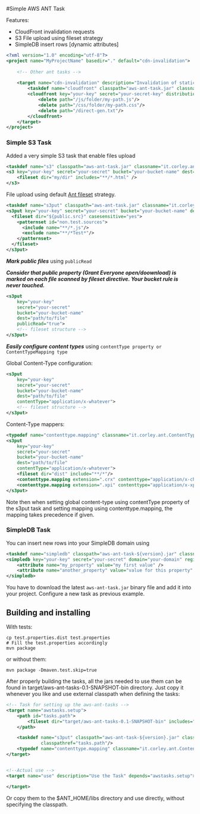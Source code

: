 #Simple AWS ANT Task

Features:

 * CloudFront invalidation requests
 * S3 File upload using fileset strategy
 * SimpleDB insert rows [dynamic attributes]

```xml
<?xml version="1.0" encoding="utf-8"?>
<project name="MyProjectName" basedir="." default="cdn-invalidation">
	
	<!-- Other ant tasks -->
	
	<target name="cdn-invalidation" description="Invalidation of static files">
        <taskdef name="cloudfront" classpath="aws-ant-task.jar" classname="it.corley.ant.CloudFront" />
        <cloudfront key="your-key" secret="your-secret-key" distributionId="your-distribution-id">
        	<delete path="/js/folder/my-path.js"/>
        	<delete path="/css/folder/my-path.css"/>
        	<delete path="/direct-gen.txt"/>
        </cloudfront>
    </target>
</project>
```

### Simple S3 Task

Added a very simple S3 task that enable files upload

```xml
<taskdef name="s3" classpath="aws-ant-task.jar" classname="it.corley.ant.S3PutTask" />
<s3 key="your-key" secret="your-secret" bucket="your-bucket-name" dest="path/to/file">
    <fileset dir="my/dir" includes="**/*.html" />
</s3>
```

File upload using default [Ant fileset](http://ant.apache.org/manual/Types/fileset.html) strategy.

```xml
<taskdef name="s3put" classpath="aws-ant-task.jar" classname="it.corley.ant.S3PutTask" />
<s3put key="your-key" secret="your-secret" bucket="your-bucket-name" dest="path/to/file">
  <fileset dir="${public.src}" casesensitive="yes">
    <patternset id="non.test.sources">
      <include name="**/*.js"/>
      <exclude name="**/*Test*"/>
    </patternset>
  </fileset>
</s3put>
```

***Mark public files*** using ```publicRead```

***Consider that public property (Grant Everyone open/doownload) is marked on each file scanned
by fileset directive. Your bucket rule is never touched.***

```xml
<s3put
    key="your-key"
    secret="your-secret"
    bucket="your-bucket-name"
    dest="path/to/file"
    publicRead="true">
    <!-- fileset structure -->
</s3put>
```

***Easily configure content types*** using ```contentType property or ContentTypeMapping type```

Global Content-Type configuration:

```xml
<s3put
    key="your-key"
    secret="your-secret"
    bucket="your-bucket-name"
    dest="path/to/file"
    contentType="application/x-whatever">
    <!-- fileset structure -->
</s3put>
```

Content-Type mappers:
```xml
<typedef name="contenttype.mapping" classname="it.corley.ant.ContentTypeMapping" classpathref="tasks.path"/>
<s3put
    key="your-key"
    secret="your-secret"
    bucket="your-bucket-name"
    dest="path/to/file"
    contentType="application/x-whatever">
    <fileset dir="dist" include="**/*"/>
    <contenttype.mapping extension=".crx" contenttype="application/x-chrome-extension"/>
    <contenttype.mapping extension=".xpi" contenttype="application/x-xpinstall"/>
</s3put>

```
Note then when setting global content-type using contentType property of the s3put task
and setting mapping using contenttype.mapping, the mapping takes precedence if given.



### SimpleDB Task

You can insert new rows into your SimpleDB domain using

```xml
<taskdef name="simpledb" classpath="aws-ant-task-${version}.jar" classname="it.corley.ant.SimpleDB" />
<simpledb key="your-key" secret="your-secret" domain="your-domain" region="your-sdb-region">
    <attribute name="my_property" value="my first value" />
    <attribute name="another_property" value="value for this property" />
</simpledb>
```

You have to download the latest ```aws-ant-task.jar``` binary file and add it
into your project. Configure a new task as previous example.

## Building and installing

With tests:

```
cp test.properties.dist test.properties
# Fill the test.properties accordingly
mvn package
```

or without them:

```
mvn package -Dmaven.test.skip=true
```

After properly building the tasks, all the jars needed to use them can be found in target/aws-ant-tasks-0.1-SNAPSHOT-bin
directory. Just copy it whenever you like and use external classpath when defining the tasks:

```xml
<!-- Task for setting up the aws-ant-tasks -->
<target name="awstasks.setup">
    <path id="tasks.path">
        <fileset dir="target/aws-ant-tasks-0.1-SNAPSHOT-bin" includes="*.jar"/>
    </path>

    <taskdef name="s3put" classpath="aws-ant-task-${version}.jar" classname="it.corley.ant.S3PutTask"
             classpathref="tasks.path"/>
    <typedef name="contenttype.mapping" classname="it.corley.ant.ContentTypeMapping" classpathref="tasks.path"/>
</target>


<!--Actual use -->
<target name="use" description="Use the Task" depends="awstasks.setup">

</target>
```

Or copy them to the $ANT_HOME/libs directory and use directly, without specifying the classpath.
